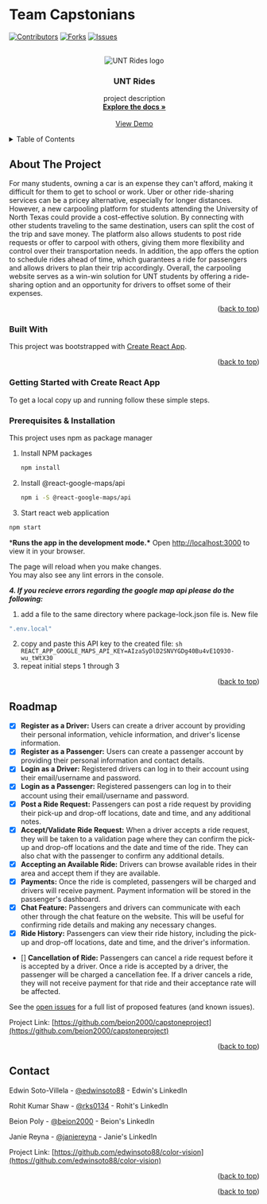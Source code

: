 # Team Capstonians

<a name="readme-top"></a>

[![Contributors][contributors-shield]][contributors-url]
[![Forks][forks-shield]][forks-url]
[![Issues][issues-shield]][issues-url]

<!-- PROJECT LOGO -->
<br />
<div align="center">
  <img src="https://user-images.githubusercontent.com/61428070/225522622-566f7d7d-87cb-4708-9177-cdb751d878bd.png" alt="UNT Rides logo"/>

<h3 align="center">UNT Rides</h3>

  <p align="center">
    project description
    <br />
    <a href="https://github.com/beion2000/capstoneproject"><strong>Explore the docs »</strong></a>
    <br />
    <br />
    <a href="https://github.com/beion2000/capstoneproject">View Demo</a>
  </p>
</div>

<!-- TABLE OF CONTENTS -->
<details>
  <summary>Table of Contents</summary>
  <ol>
    <li>
      <a href="#about-the-project">About The Project</a>
      <ul>
        <li><a href="#built-with">Built With</a></li>
      </ul>
    </li>
    <li><a href="#roadmap">Roadmap</a></li>
    <li><a href="#contact">Contact</a></li>
  </ol>
</details>

<!-- ABOUT THE PROJECT -->

## About The Project
For many students, owning a car is an expense they can't afford, making it difficult for them to get to school or work. Uber or other ride-sharing services can be a pricey alternative, especially for longer distances. However, a new carpooling platform for students attending the University of North Texas could provide a cost-effective solution. By connecting with other students traveling to the same destination, users can split the cost of the trip and save money. The platform also allows students to post ride requests or offer to carpool with others, giving them more flexibility and control over their transportation needs. In addition, the app offers the option to schedule rides ahead of time, which guarantees a ride for passengers and allows drivers to plan their trip accordingly. Overall, the carpooling website serves as a win-win solution for UNT students by offering a ride-sharing option and an opportunity for drivers to offset some of their expenses.

 <p align="right">(<a href="#readme-top">back to top</a>)</p>

### Built With

This project was bootstrapped with [Create React App](https://github.com/facebook/create-react-app).
<!-- GETTING STARTED -->


<p align="right">(<a href="#readme-top">back to top</a>)</p>

### Getting Started with Create React App

To get a local copy up and running follow these simple steps.

### Prerequisites & Installation

This project uses npm as package manager

1. Install NPM packages

   ```sh
   npm install
   ```
   
2. Install @react-google-maps/api
   
   ```sh
   npm i -S @react-google-maps/api
   ```
   
3. Start react web application
   
  ```sh
  npm start
  ```

***Runs the app in the development mode.\***
Open [http://localhost:3000](http://localhost:3000) to view it in your browser.

The page will reload when you make changes.\
You may also see any lint errors in the console.

***4. If you recieve errors regarding the google map api please do the following:***
   
   1. add a file to the same directory where package-lock.json file is. New file
   ```sh
   ".env.local"
   ```
  
   2. copy and paste this API key to the created file:
    ```sh
   REACT_APP_GOOGLE_MAPS_API_KEY=AIzaSyDlD2SNVYGDg40Bu4vE1Q930-wu_tWtX30
    ```
   3. repeat initial steps 1 through 3
   
<p align="right">(<a href="#readme-top">back to top</a>)</p>

<!-- ROADMAP -->

## Roadmap

 - [X] **Register as a Driver:** Users can create a driver account by providing their personal information, vehicle information, and driver's license information.
 - [X] **Register as a Passenger:** Users can create a passenger account by providing their personal information and contact details.
 - [X] **Login as a Driver:** Registered drivers can log in to their account using their email/username and password.
 - [X] **Login as a Passenger:** Registered passengers can log in to their account using their email/username and password.
 - [X] **Post a Ride Request:** Passengers can post a ride request by providing their pick-up and drop-off locations, date and time, and any additional notes.
 - [X] **Accept/Validate Ride Request:** When a driver accepts a ride request, they will be taken to a validation page where they can confirm the pick-up and drop-off locations and the date and time of the ride. They can also chat with the passenger to confirm any additional details.
 - [X] **Accepting an Available Ride:** Drivers can browse available rides in their area and accept them if they are available.
 - [X] **Payments:** Once the ride is completed, passengers will be charged and drivers will receive payment. Payment information will be stored in the passenger's dashboard.
 - [X] **Chat Feature:** Passengers and drivers can communicate with each other through the chat feature on the website. This will be useful for confirming ride details and making any necessary changes.
 - [X] **Ride History:** Passengers can view their ride history, including the pick-up and drop-off locations, date and time, and the driver's information.
 - [] **Cancellation of Ride:** Passengers can cancel a ride request before it is accepted by a driver. Once a ride is accepted by a driver, the passenger will be charged a cancellation fee. If a driver cancels a ride, they will not receive payment for that ride and their acceptance rate will be affected.

See the [open issues](https://github.com/beion2000/capstoneproject/issues) for a full list of proposed features (and known issues).

Project Link: [https://github.com/beion2000/capstoneproject](https://github.com/beion2000/capstoneproject)

<!-- MARKDOWN LINKS & IMAGES -->
[contributors-shield]: https://img.shields.io/github/contributors/beion2000/capstoneproject.svg?style=for-the-badge
[contributors-url]: https://github.com/beion2000/capstoneproject/graphs/contributors
[forks-shield]: https://img.shields.io/github/forks/beion2000/capstoneproject.svg?style=for-the-badge
[forks-url]: https://github.com/beion2000/capstoneproject/network/members
[issues-shield]: https://img.shields.io/github/issues/beion2000/capstoneproject.svg?style=for-the-badge
[issues-url]: https://github.com/beion2000/capstoneproject/issues
[product-screenshot]: /assets/images/ReadMe.PNG

<p align="right">(<a href="#readme-top">back to top</a>)</p>

<!-- CONTACT -->

## Contact

Edwin Soto-Villela - [@edwinsoto88](https://www.linkedin.com/in/edwin-soto-villela/) - Edwin's LinkedIn

Rohit Kumar Shaw - [@rks0134](https://www.linkedin.com/in/rohitkrshaw/) - Rohit's LinkedIn

Beion Poly - [@beion2000](https://www.linkedin.com/in/beionpoly/) - Beion's LinkedIn

Janie Reyna - [@janiereyna](https://www.linkedin.com/in/jreyna-csengineer/) - Janie's LinkedIn

Project Link: [https://github.com/edwinsoto88/color-vision](https://github.com/edwinsoto88/color-vision)

<p align="right">(<a href="#readme-top">back to top</a>)</p>

<!-- MARKDOWN LINKS & IMAGES -->
<!-- https://www.markdownguide.org/basic-syntax/#reference-style-links -->

[contributors-shield]: https://img.shields.io/github/contributors/edwinsoto88/Capstonians.svg?style=for-the-badge
[contributors-url]: https://github.com/beion2000/capstoneproject/graphs/contributors
[forks-shield]: https://img.shields.io/github/forks/edwinsoto88/color-vision.svg?style=for-the-badge
[forks-url]: https://github.com/edwinsoto88/color-vision/network/members
[stars-shield]: https://img.shields.io/github/stars/edwinsoto88/color-vision.svg?style=for-the-badge
[stars-url]: https://github.com/beion2000/capstoneproject/stargazers
[issues-shield]: https://img.shields.io/github/issues/edwinsoto88/color-vision.svg?style=for-the-badge
[issues-url]: https://github.com/beion2000/capstoneproject/issues
[license-shield]: https://img.shields.io/github/license/edwinsoto88/color-vision.svg?style=for-the-badge
[license-url]: https://github.com/beion2000/capstoneproject/blob/master/LICENSE.txt
[product-screenshot]: /assets/images/ReadMe.PNG
[react.js]: https://img.shields.io/badge/React-20232A?style=for-the-badge&logo=react&logoColor=61DAFB
[react-url]: https://reactjs.org/
[HTML5-url]: https://img.shields.io/badge/html5-%23E34F26.svg?style=for-the-badge&logo=html5&logoColor=white
[CSS3-url]: https://img.shields.io/badge/css3-%231572B6.svg?style=for-the-badge&logo=css3&logoColor=white
[bootstrap.com]: https://img.shields.io/badge/Bootstrap-563D7C?style=for-the-badge&logo=bootstrap&logoColor=white
[bootstrap-url]: https://getbootstrap.com

<p align="right">(<a href="#readme-top">back to top</a>)</p>
